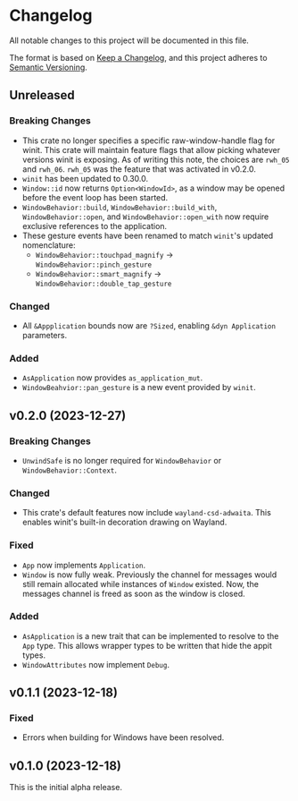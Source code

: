 # Changelog

All notable changes to this project will be documented in this file.

The format is based on [Keep a Changelog](https://keepachangelog.com/en/1.0.0/),
and this project adheres to [Semantic Versioning](https://semver.org/spec/v2.0.0.html).

## Unreleased

### Breaking Changes

- This crate no longer specifies a specific raw-window-handle flag for winit.
  This crate will maintain feature flags that allow picking whatever versions
  winit is exposing. As of writing this note, the choices are `rwh_05` and
  `rwh_06`. `rwh_05` was the feature that was activated in v0.2.0.
- `winit` has been updated to 0.30.0.
- `Window::id` now returns `Option<WindowId>`, as a window may be opened before
  the event loop has been started.
- `WindowBehavior::build`, `WindowBehavior::build_with`, `WindowBehavior::open`,
  and `WindowBehavior::open_with` now require exclusive references to the
  application.
- These gesture events have been renamed to match `winit`'s updated nomenclature:
  - `WindowBehavior::touchpad_magnify` -> `WindowBehavior::pinch_gesture`
  - `WindowBehavior::smart_magnify` -> `WindowBehavior::double_tap_gesture`

### Changed

- All `&Appplication` bounds now are `?Sized`, enabling `&dyn Application`
  parameters.

### Added

- `AsApplication` now provides `as_application_mut`.
- `WindowBeahvior::pan_gesture` is a new event provided by `winit`.

## v0.2.0 (2023-12-27)

### Breaking Changes

- `UnwindSafe` is no longer required for `WindowBehavior` or
  `WindowBehavior::Context`.

### Changed

- This crate's default features now include `wayland-csd-adwaita`. This enables
  winit's built-in decoration drawing on Wayland.

### Fixed

- `App` now implements `Application`.
- `Window` is now fully weak. Previously the channel for messages would still
  remain allocated while instances of `Window` existed. Now, the messages
  channel is freed as soon as the window is closed.

### Added

- `AsApplication` is a new trait that can be implemented to resolve to the `App`
  type. This allows wrapper types to be written that hide the appit types.
- `WindowAttributes` now implement `Debug`.

## v0.1.1 (2023-12-18)

### Fixed

- Errors when building for Windows have been resolved.

## v0.1.0 (2023-12-18)

This is the initial alpha release.

